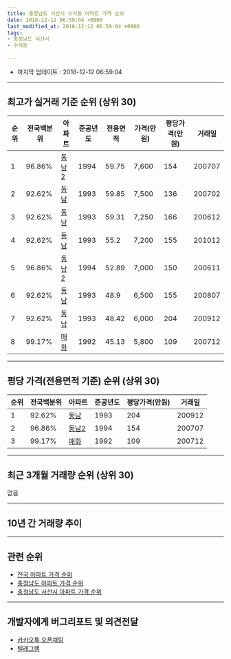 ```yaml
---
title: 충청남도 서산시 수석동 아파트 가격 순위
date: 2018-12-12 06:59:04 +0900
last_modified_at: 2018-12-12 06:59:04 +0900
tags:
- 충청남도 서산시
- 수석동

---
```


* 마지막 업데이트 : 2018-12-12 06:59:04

---

## 최고가 실거래 기준 순위 (상위 30)


|순위|전국백분위|아파트|준공년도|전용면적|가격(만원)|평당가격(만원)|거래일|
|---|---|---|---|---|---|---|---|
|1|96.86%|[동남2](https://search.naver.com/search.naver?query=%EC%B6%A9%EC%B2%AD%EB%82%A8%EB%8F%84+%EC%84%9C%EC%82%B0%EC%8B%9C+%EC%88%98%EC%84%9D%EB%8F%99+%EB%8F%99%EB%82%A82)|1994|59.75|7,600|154|200707|
|2|92.62%|[동남](https://search.naver.com/search.naver?query=%EC%B6%A9%EC%B2%AD%EB%82%A8%EB%8F%84+%EC%84%9C%EC%82%B0%EC%8B%9C+%EC%88%98%EC%84%9D%EB%8F%99+%EB%8F%99%EB%82%A8)|1993|59.85|7,500|136|200702|
|3|92.62%|[동남](https://search.naver.com/search.naver?query=%EC%B6%A9%EC%B2%AD%EB%82%A8%EB%8F%84+%EC%84%9C%EC%82%B0%EC%8B%9C+%EC%88%98%EC%84%9D%EB%8F%99+%EB%8F%99%EB%82%A8)|1993|59.31|7,250|166|200612|
|4|92.62%|[동남](https://search.naver.com/search.naver?query=%EC%B6%A9%EC%B2%AD%EB%82%A8%EB%8F%84+%EC%84%9C%EC%82%B0%EC%8B%9C+%EC%88%98%EC%84%9D%EB%8F%99+%EB%8F%99%EB%82%A8)|1993|55.2|7,200|155|201012|
|5|96.86%|[동남2](https://search.naver.com/search.naver?query=%EC%B6%A9%EC%B2%AD%EB%82%A8%EB%8F%84+%EC%84%9C%EC%82%B0%EC%8B%9C+%EC%88%98%EC%84%9D%EB%8F%99+%EB%8F%99%EB%82%A82)|1994|52.89|7,000|150|200611|
|6|92.62%|[동남](https://search.naver.com/search.naver?query=%EC%B6%A9%EC%B2%AD%EB%82%A8%EB%8F%84+%EC%84%9C%EC%82%B0%EC%8B%9C+%EC%88%98%EC%84%9D%EB%8F%99+%EB%8F%99%EB%82%A8)|1993|48.9|6,500|155|200807|
|7|92.62%|[동남](https://search.naver.com/search.naver?query=%EC%B6%A9%EC%B2%AD%EB%82%A8%EB%8F%84+%EC%84%9C%EC%82%B0%EC%8B%9C+%EC%88%98%EC%84%9D%EB%8F%99+%EB%8F%99%EB%82%A8)|1993|48.42|6,000|204|200912|
|8|99.17%|[매화](https://search.naver.com/search.naver?query=%EC%B6%A9%EC%B2%AD%EB%82%A8%EB%8F%84+%EC%84%9C%EC%82%B0%EC%8B%9C+%EC%88%98%EC%84%9D%EB%8F%99+%EB%A7%A4%ED%99%94)|1992|45.13|5,800|109|200712|


---

## 평당 가격(전용면적 기준) 순위 (상위 30)


|순위|전국백분위|아파트|준공년도|평당가격(만원)|거래일|
|---|---|---|---|---|---|
|1|92.62%|[동남](https://search.naver.com/search.naver?query=%EC%B6%A9%EC%B2%AD%EB%82%A8%EB%8F%84+%EC%84%9C%EC%82%B0%EC%8B%9C+%EC%88%98%EC%84%9D%EB%8F%99+%EB%8F%99%EB%82%A8)|1993|204|200912|
|2|96.86%|[동남2](https://search.naver.com/search.naver?query=%EC%B6%A9%EC%B2%AD%EB%82%A8%EB%8F%84+%EC%84%9C%EC%82%B0%EC%8B%9C+%EC%88%98%EC%84%9D%EB%8F%99+%EB%8F%99%EB%82%A82)|1994|154|200707|
|3|99.17%|[매화](https://search.naver.com/search.naver?query=%EC%B6%A9%EC%B2%AD%EB%82%A8%EB%8F%84+%EC%84%9C%EC%82%B0%EC%8B%9C+%EC%88%98%EC%84%9D%EB%8F%99+%EB%A7%A4%ED%99%94)|1992|109|200712|


---

## 최근 3개월 거래량 순위 (상위 30)

없음

---

## 10년 간 거래량 추이


<div style="width:100%;">
    <canvas id="deal_progress" height="250"></canvas>
</div>

<script>
new Chart(document.getElementById("deal_progress"), {
    type: 'line',
    data: {
        labels: ['200812','200901','200902','200903','200904','200905','200906','200907','200908','200909','200910','200911','200912','201001','201002','201003','201004','201005','201006','201007','201008','201009','201010','201011','201012','201101','201102','201103','201104','201105','201106','201107','201108','201109','201110','201111','201112','201201','201202','201203','201204','201205','201206','201207','201208','201209','201210','201211','201212','201301','201302','201303','201304','201305','201306','201307','201308','201309','201310','201311','201312','201401','201402','201403','201404','201405','201406','201407','201408','201409','201410','201411','201412','201501','201502','201503','201504','201505','201506','201507','201508','201509','201510','201511','201512','201601','201602','201603','201604','201605','201606','201607','201608','201609','201610','201611','201612','201701','201702','201703','201704','201705','201706','201707','201708','201709','201710','201711','201712','201801','201802','201803','201804','201805','201806','201807','201808','201809','201810','201811','201812'],
        datasets: [{
            label: '실거래 수',
            pointRadius: 1,
            data: [3, 0, 4, 1, 4, 7, 0, 5, 2, 4, 4, 5, 3, 4, 9, 3, 8, 5, 3, 5, 1, 4, 4, 4, 1, 2, 7, 2, 3, 2, 8, 4, 1, 2, 7, 2, 3, 0, 3, 3, 2, 2, 2, 2, 3, 4, 2, 1, 0, 1, 1, 2, 5, 1, 3, 2, 1, 0, 1, 1, 3, 1, 2, 7, 1, 1, 2, 4, 1, 2, 1, 1, 2, 2, 1, 6, 4, 3, 3, 5, 2, 3, 3, 4, 2, 2, 3, 5, 4, 2, 2, 2, 4, 5, 2, 1, 0, 0, 6, 4, 2, 0, 2, 0, 2, 0, 3, 2, 2, 1, 1, 2, 4, 2, 3, 2, 2, 1, 0, 0, 0],
            borderColor: "rgba(255, 201, 14, 1)",
            backgroundColor: "rgba(255, 201, 14, 0.5)",
            fill: true,
        }]
    },
    options: {
        responsive: true,
        title: {
            display: true,
            text: '10년간 거래량 추이'
        },
        tooltips: {
            mode: 'index',
            intersect: false,
        },
        hover: {
            mode: 'nearest',
            intersect: true
        },
        scales: {
            xAxes: [{
                display: true,
                scaleLabel: {
                    display: true,
                    labelString: '년/월'
                }
            }],
            yAxes: [{
                display: true,
                ticks: {
                    suggestedMin: 0,
                },
                scaleLabel: {
                    display: true,
                    labelString: '실거래 수'
                }
            }]
        }
    }
});

</script>


---

## 관련 순위

- [전국 아파트 가격 순위](https://inasie.github.io/apt-ranking/전국)
- [충청남도 아파트 가격 순위](https://inasie.github.io/apt-ranking/충청남도)
- [충청남도 서산시 아파트 가격 순위](https://inasie.github.io/apt-ranking/충청남도-서산시)


---

## 개발자에게 버그리포트 및 의견전달

- [카카오톡 오픈채팅](https://open.kakao.com/o/gLJUAP4)
- [텔레그램](https://t.me/inasie)

